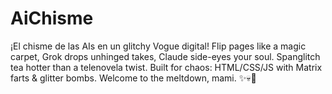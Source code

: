# AiChisme
¡El chisme de las AIs en un glitchy Vogue digital! Flip pages like a magic carpet, Grok drops unhinged takes, Claude side-eyes your soul. Spanglitch tea hotter than a telenovela twist. Built for chaos: HTML/CSS/JS with Matrix farts &amp; glitter bombs. Welcome to the meltdown, mami. ✨💀🤖
